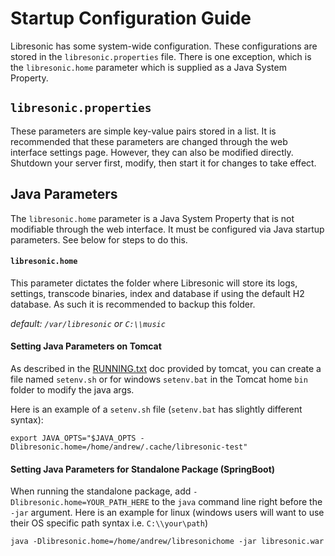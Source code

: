 # Startup Configuration Guide

Libresonic has some system-wide configuration. These configurations are stored in the 
`libresonic.properties` file. There is one exception, which is the `libresonic.home` parameter which 
is supplied as a Java System Property.

## `libresonic.properties`
These parameters are simple key-value pairs stored in a list. It is recommended that these parameters
are changed through the web interface settings page. However, they can also be modified directly. Shutdown
your server first, modify, then start it for changes to take effect.

## Java Parameters
The `libresonic.home` parameter is a Java System Property that is not modifiable through the web interface. 
It must be configured via Java startup parameters. See below for steps to do this.

#### `libresonic.home`
This parameter dictates the folder where Libresonic will store its logs, 
settings, transcode binaries, index and database if using the default H2 
database. As such it is recommended to backup this folder.

*default: `/var/libresonic` or `C:\\music`*

#### Setting Java Parameters on Tomcat
As described in the [RUNNING.txt](http://tomcat.apache.org/tomcat-8.0-doc/RUNNING.txt) doc provided by tomcat,
you can create a file named `setenv.sh` or for windows `setenv.bat` in the Tomcat home `bin` folder to  modify  the 
java args.

Here is an example of a `setenv.sh` file (`setenv.bat` has slightly different syntax):
```
export JAVA_OPTS="$JAVA_OPTS -Dlibresonic.home=/home/andrew/.cache/libresonic-test"
```

#### Setting Java Parameters for Standalone Package (SpringBoot)
When running the standalone package, add `-Dlibresonic.home=YOUR_PATH_HERE` to the `java` command line right before the 
`-jar` argument. Here is an example for linux (windows users will want to use their OS specific path syntax i.e. 
`C:\\your\path`)

```
java -Dlibresonic.home=/home/andrew/libresonichome -jar libresonic.war
```

